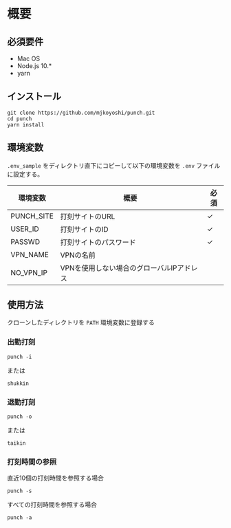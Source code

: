 # 概要

## 必須要件

 - Mac OS
 - Node.js 10.*
 - yarn

## インストール

```:bash
git clone https://github.com/mjkoyoshi/punch.git
cd punch
yarn install
```

## 環境変数 

`.env_sample` をディレクトリ直下にコピーして以下の環境変数を `.env` ファイルに設定する。

| 環境変数       | 概要                                 | 必須  |  
| ------------- | ----------------------------------- | ---- |
| PUNCH_SITE    | 打刻サイトのURL                       | ✓    |
| USER_ID       | 打刻サイトのID   　　　　　　　　        | ✓    |
| PASSWD        | 打刻サイトのパスワード                  | ✓    |
| VPN_NAME      | VPNの名前                            |      |
| NO_VPN_IP     | VPNを使用しない場合のグローバルIPアドレス |      |

## 使用方法

クローンしたディレクトリを `PATH` 環境変数に登録する

### 出勤打刻

```:bash
punch -i
```

または

```:bash
shukkin
```

### 退勤打刻

```:bash
punch -o
```

または

```:bash
taikin
```

### 打刻時間の参照

直近10個の打刻時間を参照する場合

```:bash
punch -s
```

すべての打刻時間を参照する場合

```:bash
punch -a
```
